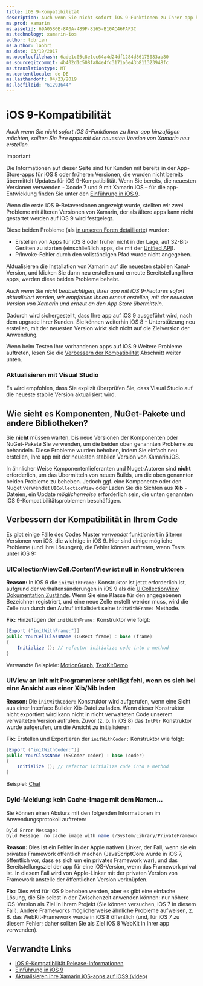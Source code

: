 ```yaml
---
title: iOS 9-Kompatibilität
description: Auch wenn Sie nicht sofort iOS 9-Funktionen zu Ihrer app hinzufügen möchten, sollten Sie Ihre apps mit der neuesten Version von Xamarin neu erstellen.
ms.prod: xamarin
ms.assetid: 69A05B0E-8A0A-489F-8165-B10AC46FAF3C
ms.technology: xamarin-ios
author: lobrien
ms.author: laobri
ms.date: 03/19/2017
ms.openlocfilehash: 6ade1c05c8e1cc64a4d24df1284d86175083ab80
ms.sourcegitcommit: 4b402d1c508fa84e4fc3171a6e43b811323948fc
ms.translationtype: MT
ms.contentlocale: de-DE
ms.lasthandoff: 04/23/2019
ms.locfileid: "61293644"
---
```

# <a name="ios-9-compatibility"></a>iOS 9-Kompatibilität

_Auch wenn Sie nicht sofort iOS 9-Funktionen zu Ihrer app hinzufügen möchten, sollten Sie Ihre apps mit der neuesten Version von Xamarin neu erstellen._

> [!IMPORTANT]
> Die Informationen auf dieser Seite sind für Kunden mit bereits in der App-Store-apps für iOS 8 oder früheren Versionen, die wurden nicht bereits übermittelt Updates für iOS 9-Kompatibilität. Wenn Sie bereits, die neuesten Versionen verwenden - Xcode 7 und 9 mit Xamarin.iOS – für die app-Entwicklung finden Sie unter den [Einführung in iOS 9](~/ios/platform/introduction-to-ios9/index.md).

Wenn die erste iOS 9-Betaversionen angezeigt wurde, stellten wir zwei Probleme mit älteren Versionen von Xamarin, der als ältere apps kann nicht gestartet werden auf iOS 9 wird festgelegt.

Diese beiden Probleme (als [in unseren Foren detaillierte](http://forums.xamarin.com/discussion/comment/131529/#Comment_131529)) wurden:

- Erstellen von Apps für iOS 8 oder früher nicht in der Lage, auf 32-Bit-Geräten zu starten (einschließlich apps, die mit der [Unified API](~/cross-platform/macios/unified/index.md)).
- P/Invoke-Fehler durch den vollständigen Pfad wurde nicht angegeben.

Aktualisieren die Installation von Xamarin auf die neuesten stabilen Kanal-Version, und klicken Sie dann neu erstellen und erneute Bereitstellung Ihrer apps, werden diese beiden Probleme behebt.

_Auch wenn Sie nicht beabsichtigen, Ihrer app mit iOS 9-Features sofort aktualisiert werden, wir empfehlen Ihnen erneut erstellen, mit der neuesten Version von Xamarin und erneut an den App Store übermitteln_.



Dadurch wird sichergestellt, dass Ihre app auf iOS 9 ausgeführt wird, nach dem upgrade Ihrer Kunden.
Sie können weiterhin iOS 8 - Unterstützung neu erstellen, mit der neuesten Version wirkt sich nicht auf die Zielversion der Anwendung.

Wenn beim Testen Ihre vorhandenen apps auf iOS 9 Weitere Probleme auftreten, lesen Sie die [Verbessern der Kompatibilität](#compat) Abschnitt weiter unten.


### <a name="updating-with-visual-studio"></a>Aktualisieren mit Visual Studio

Es wird empfohlen, dass Sie explizit überprüfen Sie, dass Visual Studio auf die neueste stabile Version aktualisiert wird.

## <a name="what-about-components-nugets-and-other-libraries"></a>Wie sieht es Komponenten, NuGet-Pakete und andere Bibliotheken?

Sie **nicht** müssen warten, bis neue Versionen der Komponenten oder NuGet-Pakete Sie verwenden, um die beiden oben genannten Probleme zu behandeln.
Diese Probleme wurden behoben, indem Sie einfach neu erstellen, Ihre app mit der neuesten stabilen Version von Xamarin.iOS.

In ähnlicher Weise Komponentenlieferanten und Nuget-Autoren sind **nicht** erforderlich, um das Übermitteln von neuen Builds, um die oben genannten beiden Probleme zu beheben. Jedoch ggf. eine Komponente oder den Nuget verwendet `UICollectionView` oder Laden Sie die Sichten aus **Xib** -Dateien, ein Update *möglicherweise* erforderlich sein, die unten genannten iOS 9-Kompatibilitätsproblemen beschäftigen.


<a name="compat" />

## <a name="improving-compatibility-in-your-code"></a>Verbessern der Kompatibilität in Ihrem Code

Es gibt einige Fälle des Codes Muster *verwendet* funktioniert in älteren Versionen von iOS, die wichtige in iOS 9. Hier sind einige mögliche Probleme (und ihre Lösungen), die Fehler können auftreten, wenn Tests unter iOS 9:

### <a name="uicollectionviewcellcontentview-is-null-in-constructors"></a>UICollectionViewCell.ContentView ist null in Konstruktoren

**Reason:** In iOS 9 die `initWithFrame:` Konstruktor ist jetzt erforderlich ist, aufgrund der verhaltensänderungen in iOS 9 als die [UICollectionView Dokumentation Zustände](https://developer.apple.com/library/ios/documentation/UIKit/Reference/UICollectionView_class/#//apple_ref/occ/instm/UICollectionView/dequeueReusableCellWithReuseIdentifier:forIndexPath). Wenn Sie eine Klasse für den angegebenen Bezeichner registriert, und eine neue Zelle erstellt werden muss, wird die Zelle nun durch den Aufruf initialisiert seine `initWithFrame:` Methode.

**Fix:** Hinzufügen der `initWithFrame:` Konstruktor wie folgt:

```csharp
[Export ("initWithFrame:")]
public YourCellClassName (CGRect frame) : base (frame)
{
    Initialize (); // refactor initialize code into a method
}
```

Verwandte Beispiele: [MotionGraph](https://github.com/xamarin/monotouch-samples/commit/3c1b7a4170c001e7290db9babb2b7a6dddeb8bcb), [TextKitDemo](https://github.com/xamarin/monotouch-samples/commit/23ea01b37326963b5ebf68bbcc1edd51c66a28d6)



### <a name="uiview-fails-to-init-with-coder-when-loading-a-view-from-a-xibnib"></a>UIView an Init mit Programmierer schlägt fehl, wenn es sich bei eine Ansicht aus einer Xib/Nib laden

**Reason:** Die `initWithCoder:` Konstruktor wird aufgerufen, wenn eine Sicht aus einer Interface Builder Xib-Datei zu laden. Wenn dieser Konstruktor nicht exportiert wird kann nicht in nicht verwalteten Code unserem verwalteten Version aufrufen. Zuvor (z. b. In iOS 8) das `IntPtr` Konstruktor wurde aufgerufen, um die Ansicht zu initialisieren.

**Fix:** Erstellen und Exportieren der `initWithCoder:` Konstruktor wie folgt:

```csharp
[Export ("initWithCoder:")]
public YourClassName (NSCoder coder) : base (coder)
{
    Initialize (); // refactor initialize code into a method
}
```

Beispiel: [Chat](https://github.com/xamarin/monotouch-samples/commit/7b81138d52e5f3f1aa3769fcb08f46122e9b6a88)


### <a name="dyld-message-no-cache-image-with-name"></a>Dyld-Meldung: kein Cache-Image mit dem Namen...

Sie können einen Absturz mit den folgenden Informationen im Anwendungsprotokoll auftreten:

```csharp
Dyld Error Message:
Dyld Message: no cache image with name (/System/Library/PrivateFrameworks/JavaScriptCore.framework/JavaScriptCore)
```

**Reason:** Dies ist ein Fehler in der Apple nativen Linker, der Fall, wenn sie ein privates Framework öffentlich machen (JavaScriptCore wurde in iOS 7, öffentlich vor, dass es sich um ein privates Framework war), und das Bereitstellungsziel der app für eine iOS-Version, wenn das Framework privat ist. In diesem Fall wird von Apple-Linker mit der privaten Version von Framework anstelle der öffentlichen Version verknüpfen.

**Fix:** Dies wird für iOS 9 behoben werden, aber es gibt eine einfache Lösung, die Sie selbst in der Zwischenzeit anwenden können: nur höhere iOS-Version als Ziel in Ihrem Projekt (Sie können versuchen, iOS 7 in diesem Fall). Andere Frameworks möglicherweise ähnliche Probleme aufweisen, z. B. das WebKit-Framework wurde in iOS 8 öffentlich (und, für iOS 7 zu diesem Fehler; daher sollten Sie als Ziel iOS 8 WebKit in Ihrer app verwenden).



## <a name="related-links"></a>Verwandte Links

- [iOS 9-Kompatibilität Release-Informationen](https://releases.xamarin.com/ios-hotfix-for-ios-9-preview-xcode-6/)
- [Einführung in iOS 9](~/ios/platform/introduction-to-ios9/index.md)
- [Aktualisieren Ihre Xamarin.iOS-apps auf iOS9 (video)](https://university.xamarin.com/lightninglectures/Updating-your-XamariniOS-apps-to-iOS9)
